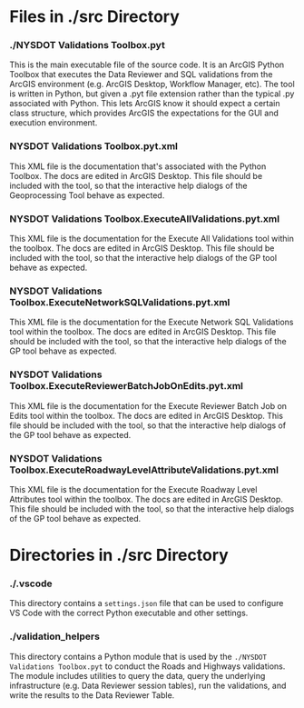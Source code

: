 # Files in ./src Directory

### ./NYSDOT Validations Toolbox.pyt
This is the main executable file of the source code. It is an ArcGIS Python Toolbox that executes the Data Reviewer and SQL validations
from the ArcGIS environment (e.g. ArcGIS Desktop, Workflow Manager, etc). The tool is written in Python, but given a .pyt file extension
rather than the typical .py associated with Python. This lets ArcGIS know it should expect a certain class structure, which provides
ArcGIS the expectations for the GUI and execution environment.

### NYSDOT Validations Toolbox.pyt.xml
This XML file is the documentation that's associated with the Python Toolbox. The docs are edited in ArcGIS Desktop. This file should
be included with the tool, so that the interactive help dialogs of the Geoprocessing Tool behave as expected.

### NYSDOT Validations Toolbox.ExecuteAllValidations.pyt.xml
This XML file is the documentation for the Execute All Validations tool within the toolbox. The docs are edited in ArcGIS Desktop.
This file should be included with the tool, so that the interactive help dialogs of the GP tool behave as expected.

### NYSDOT Validations Toolbox.ExecuteNetworkSQLValidations.pyt.xml
This XML file is the documentation for the Execute Network SQL Validations tool within the toolbox. The docs are edited in ArcGIS Desktop.
This file should be included with the tool, so that the interactive help dialogs of the GP tool behave as expected.

### NYSDOT Validations Toolbox.ExecuteReviewerBatchJobOnEdits.pyt.xml
This XML file is the documentation for the Execute Reviewer Batch Job on Edits tool within the toolbox. The docs are edited in ArcGIS Desktop.
This file should be included with the tool, so that the interactive help dialogs of the GP tool behave as expected.

### NYSDOT Validations Toolbox.ExecuteRoadwayLevelAttributeValidations.pyt.xml
This XML file is the documentation for the Execute Roadway Level Attributes tool within the toolbox. The docs are edited in ArcGIS Desktop.
This file should be included with the tool, so that the interactive help dialogs of the GP tool behave as expected.

# Directories in ./src Directory

### ./.vscode
This directory contains a `settings.json` file that can be used to configure VS Code with the correct Python executable and other settings.

### ./validation_helpers
This directory contains a Python module that is used by the `./NYSDOT Validations Toolbox.pyt` to conduct the Roads and Highways validations.
The module includes utilities to query the data, query the underlying infrastructure (e.g. Data Reviewer session tables), run the validations,
and write the results to the Data Reviewer Table.
